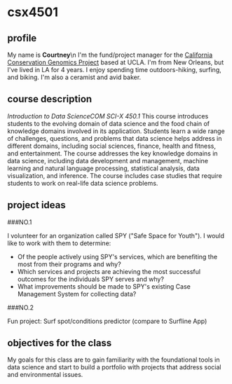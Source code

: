 # csx4501

## profile

My name is **Courtney**\n
I'm the fund/project manager for the [California Conservation Genomics Project](https://www.ccgproject.org/) based at 
UCLA.
I'm from New Orleans, but I've lived in LA for 4 years.
I enjoy spending time outdoors-hiking, surfing, and biking. I'm also a ceramist and avid 
baker. 

## course description
*Introduction to Data ScienceCOM SCI-X 450.1*
This course introduces students to the evolving domain of data science and the food chain 
of knowledge domains involved in its application. Students learn a wide range of 
challenges, questions, and problems that data science helps address in different domains, 
including social sciences, finance, health and fitness, and entertainment. The course 
addresses the key knowledge domains in data science, including data development and 
management, machine learning and natural language processing, statistical analysis, data 
visualization, and inference. The course includes case studies that require students to 
work on real-life data science problems.

## project ideas

###NO.1

I volunteer for an organization called SPY ("Safe Space for Youth"). I would like to work with them to determine:
* Of the people actively using SPY's services, which are benefiting the most from their programs and why?
* Which services and projects are achieving the most successful outcomes for the individuals SPY serves and why?
* What improvements should be made to SPY's existing Case Management System for collecting data?


###NO.2

Fun project: Surf spot/conditions predictor (compare to Surfline App)

## objectives for the class

My goals for this class are to gain familiarity with the foundational tools in data 
science and start to build a portfolio with projects that address social and environmental
issues.
